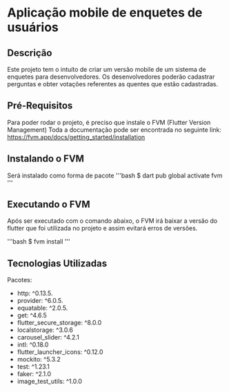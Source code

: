 # Aplicação mobile de enquetes de usuários

## Descrição

Este projeto tem o intuíto de criar um versão mobile de um sistema de enquetes para desenvolvedores. Os desenvolvedores poderão cadastrar perguntas e obter votações referentes as quentes que estão cadastradas.

## Pré-Requisitos

Para poder rodar o projeto, é preciso que instale o FVM (Flutter Version Management)
Toda a documentação pode ser encontrada no seguinte link: <https://fvm.app/docs/getting_started/installation>

## Instalando o FVM

Será instalado como forma de pacote
'''bash
$ dart pub global activate fvm
'''

## Executando o FVM

Após ser executado com o comando abaixo, o FVM irá baixar a versão do flutter que foi utilizada no projeto e
assim evitará erros de versões.

'''bash
$ fvm install
'''

## Tecnologias Utilizadas

Pacotes:

- http: ^0.13.5.
- provider: ^6.0.5.
- equatable: ^2.0.5.
- get: ^4.6.5
- flutter_secure_storage: ^8.0.0
- localstorage: ^3.0.6
- carousel_slider: ^4.2.1
- intl: ^0.18.0
- flutter_launcher_icons: ^0.12.0
- mockito: ^5.3.2
- test: ^1.23.1
- faker: ^2.1.0
- image_test_utils: ^1.0.0
